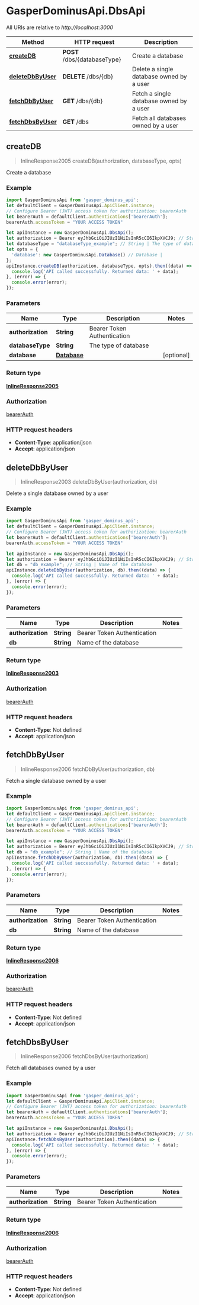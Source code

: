 # GasperDominusApi.DbsApi

All URIs are relative to *http://localhost:3000*

Method | HTTP request | Description
------------- | ------------- | -------------
[**createDB**](DbsApi.md#createDB) | **POST** /dbs/{databaseType} | Create a database
[**deleteDbByUser**](DbsApi.md#deleteDbByUser) | **DELETE** /dbs/{db} | Delete a single database owned by a user
[**fetchDbByUser**](DbsApi.md#fetchDbByUser) | **GET** /dbs/{db} | Fetch a single database owned by a user
[**fetchDbsByUser**](DbsApi.md#fetchDbsByUser) | **GET** /dbs | Fetch all databases owned by a user



## createDB

> InlineResponse2005 createDB(authorization, databaseType, opts)

Create a database

### Example

```javascript
import GasperDominusApi from 'gasper_dominus_api';
let defaultClient = GasperDominusApi.ApiClient.instance;
// Configure Bearer (JWT) access token for authorization: bearerAuth
let bearerAuth = defaultClient.authentications['bearerAuth'];
bearerAuth.accessToken = "YOUR ACCESS TOKEN"

let apiInstance = new GasperDominusApi.DbsApi();
let authorization = Bearer eyJhbGciOiJIUzI1NiIsInR5cCI6IkpXVCJ9; // String | Bearer Token Authentication
let databaseType = "databaseType_example"; // String | The type of database
let opts = {
  'database': new GasperDominusApi.Database() // Database | 
};
apiInstance.createDB(authorization, databaseType, opts).then((data) => {
  console.log('API called successfully. Returned data: ' + data);
}, (error) => {
  console.error(error);
});

```

### Parameters


Name | Type | Description  | Notes
------------- | ------------- | ------------- | -------------
 **authorization** | **String**| Bearer Token Authentication | 
 **databaseType** | **String**| The type of database | 
 **database** | [**Database**](Database.md)|  | [optional] 

### Return type

[**InlineResponse2005**](InlineResponse2005.md)

### Authorization

[bearerAuth](../README.md#bearerAuth)

### HTTP request headers

- **Content-Type**: application/json
- **Accept**: application/json


## deleteDbByUser

> InlineResponse2003 deleteDbByUser(authorization, db)

Delete a single database owned by a user

### Example

```javascript
import GasperDominusApi from 'gasper_dominus_api';
let defaultClient = GasperDominusApi.ApiClient.instance;
// Configure Bearer (JWT) access token for authorization: bearerAuth
let bearerAuth = defaultClient.authentications['bearerAuth'];
bearerAuth.accessToken = "YOUR ACCESS TOKEN"

let apiInstance = new GasperDominusApi.DbsApi();
let authorization = Bearer eyJhbGciOiJIUzI1NiIsInR5cCI6IkpXVCJ9; // String | Bearer Token Authentication
let db = "db_example"; // String | Name of the database
apiInstance.deleteDbByUser(authorization, db).then((data) => {
  console.log('API called successfully. Returned data: ' + data);
}, (error) => {
  console.error(error);
});

```

### Parameters


Name | Type | Description  | Notes
------------- | ------------- | ------------- | -------------
 **authorization** | **String**| Bearer Token Authentication | 
 **db** | **String**| Name of the database | 

### Return type

[**InlineResponse2003**](InlineResponse2003.md)

### Authorization

[bearerAuth](../README.md#bearerAuth)

### HTTP request headers

- **Content-Type**: Not defined
- **Accept**: application/json


## fetchDbByUser

> InlineResponse2006 fetchDbByUser(authorization, db)

Fetch a single database owned by a user

### Example

```javascript
import GasperDominusApi from 'gasper_dominus_api';
let defaultClient = GasperDominusApi.ApiClient.instance;
// Configure Bearer (JWT) access token for authorization: bearerAuth
let bearerAuth = defaultClient.authentications['bearerAuth'];
bearerAuth.accessToken = "YOUR ACCESS TOKEN"

let apiInstance = new GasperDominusApi.DbsApi();
let authorization = Bearer eyJhbGciOiJIUzI1NiIsInR5cCI6IkpXVCJ9; // String | Bearer Token Authentication
let db = "db_example"; // String | Name of the database
apiInstance.fetchDbByUser(authorization, db).then((data) => {
  console.log('API called successfully. Returned data: ' + data);
}, (error) => {
  console.error(error);
});

```

### Parameters


Name | Type | Description  | Notes
------------- | ------------- | ------------- | -------------
 **authorization** | **String**| Bearer Token Authentication | 
 **db** | **String**| Name of the database | 

### Return type

[**InlineResponse2006**](InlineResponse2006.md)

### Authorization

[bearerAuth](../README.md#bearerAuth)

### HTTP request headers

- **Content-Type**: Not defined
- **Accept**: application/json


## fetchDbsByUser

> InlineResponse2006 fetchDbsByUser(authorization)

Fetch all databases owned by a user

### Example

```javascript
import GasperDominusApi from 'gasper_dominus_api';
let defaultClient = GasperDominusApi.ApiClient.instance;
// Configure Bearer (JWT) access token for authorization: bearerAuth
let bearerAuth = defaultClient.authentications['bearerAuth'];
bearerAuth.accessToken = "YOUR ACCESS TOKEN"

let apiInstance = new GasperDominusApi.DbsApi();
let authorization = Bearer eyJhbGciOiJIUzI1NiIsInR5cCI6IkpXVCJ9; // String | Bearer Token Authentication
apiInstance.fetchDbsByUser(authorization).then((data) => {
  console.log('API called successfully. Returned data: ' + data);
}, (error) => {
  console.error(error);
});

```

### Parameters


Name | Type | Description  | Notes
------------- | ------------- | ------------- | -------------
 **authorization** | **String**| Bearer Token Authentication | 

### Return type

[**InlineResponse2006**](InlineResponse2006.md)

### Authorization

[bearerAuth](../README.md#bearerAuth)

### HTTP request headers

- **Content-Type**: Not defined
- **Accept**: application/json

